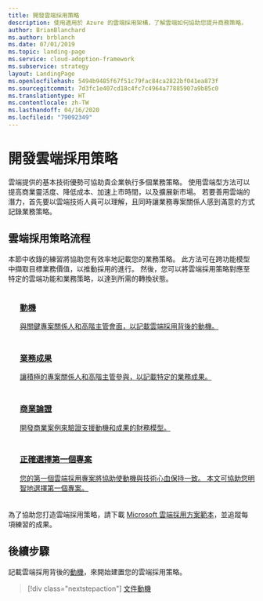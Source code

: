```yaml
---
title: 開發雲端採用策略
description: 使用適用於 Azure 的雲端採用架構，了解雲端如何協助您提升商務策略。
author: BrianBlanchard
ms.author: brblanch
ms.date: 07/01/2019
ms.topic: landing-page
ms.service: cloud-adoption-framework
ms.subservice: strategy
layout: LandingPage
ms.openlocfilehash: 5494b9485f67f51c79fac84ca2822bf041ea873f
ms.sourcegitcommit: 7d3fc1e407cd18c4fc7c4964a77885907a9b85c0
ms.translationtype: HT
ms.contentlocale: zh-TW
ms.lasthandoff: 04/16/2020
ms.locfileid: "79092349"
---
```

<!-- markdownlint-disable MD026 -->

# <a name="develop-a-cloud-adoption-strategy"></a>開發雲端採用策略

雲端提供的基本技術優勢可協助貴企業執行多個業務策略。 使用雲端型方法可以提高商業靈活度、降低成本、加速上市時間，以及擴展新市場。 若要善用雲端的潛力，首先要以雲端技術人員可以理解，且同時讓業務專案關係人感到滿意的方式記錄業務策略。

## <a name="cloud-adoption-strategy-process"></a>雲端採用策略流程

本節中收錄的練習將協助您有效率地記載您的業務策略。 此方法可在跨功能模型中擷取目標業務價值，以推動採用的進行。 然後，您可以將雲端採用策略對應至特定的雲端功能和業務策略，以達到所需的轉換狀態。

<!--markdownlint-disable MD033 -->

<ul class="panelContent cardsF">
    <li style="display: flex; flex-direction: column;">
        <a href="./motivations.md">
            <div class="cardSize">
                <div class="cardPadding" style="padding-bottom:10px;">
                    <div class="card" style="padding-bottom:10px;">
                        <div class="cardImageOuter">
                            <div class="cardImage">
                                <img alt="" src="../_images/icons/1.png" data-linktype="external">
                            </div>
                        </div>
                        <div class="cardText" style="padding-left:0px;">
                            <h3>動機</h3>
與關鍵專案關係人和高階主管會面，以記載雲端採用背後的動機。
                        </div>
                    </div>
                </div>
            </div>
        </a>
    </li>
    <li style="display: flex; flex-direction: column;">
        <a href="./business-outcomes/index.md">
            <div class="cardSize">
                <div class="cardPadding" style="padding-bottom:10px;">
                    <div class="card" style="padding-bottom:10px;">
                        <div class="cardImageOuter">
                            <div class="cardImage">
                                <img alt="" src="../_images/icons/2.png" data-linktype="external">
                            </div>
                        </div>
                        <div class="cardText" style="padding-left:0px;">
                            <h3>業務成果</h3>
讓積極的專案關係人和高階主管參與，以記載特定的業務成果。
                        </div>
                    </div>
                </div>
            </div>
        </a>
    </li>
    <li style="display: flex; flex-direction: column;">
        <a href="./cloud-migration-business-case.md">
            <div class="cardSize">
                <div class="cardPadding" style="padding-bottom:10px;">
                    <div class="card" style="padding-bottom:10px;">
                        <div class="cardImageOuter">
                            <div class="cardImage">
                                <img alt="" src="../_images/icons/3.png" data-linktype="external">
                            </div>
                        </div>
                        <div class="cardText" style="padding-left:0px;">
                            <h3>商業論證</h3>
開發商業案例來驗證支援動機和成果的財務模型。
                        </div>
                    </div>
                </div>
            </div>
        </a>
    </li>
    <li style="display: flex; flex-direction: column;">
        <a href="./first-adoption-project.md">
            <div class="cardSize">
                <div class="cardPadding" style="padding-bottom:10px;">
                    <div class="card" style="padding-bottom:10px;">
                        <div class="cardImageOuter">
                            <div class="cardImage">
                                <img alt="" src="../_images/icons/4.png" data-linktype="external">
                            </div>
                        </div>
                        <div class="cardText" style="padding-left:0px;">
                            <h3>正確選擇第一個專案</h3>
您的第一個雲端採用專案將協助使動機與技術心血保持一致。 本文可協助您明智地選擇第一個專案。
                        </div>
                    </div>
                </div>
            </div>
        </a>
    </li>
</ul>

為了協助您打造雲端採用策略，請下載 [Microsoft 雲端採用方案範本](https://archcenter.blob.core.windows.net/cdn/fusion/readiness/Microsoft-Cloud-Adoption-Framework-Strategy-and-Plan-Template.docx)，並追蹤每項練習的成果。

## <a name="next-steps"></a>後續步驟

記載雲端採用背後的[動機](./motivations.md)，來開始建置您的雲端採用策略。

> [!div class="nextstepaction"]
> [文件動機](./motivations.md)
